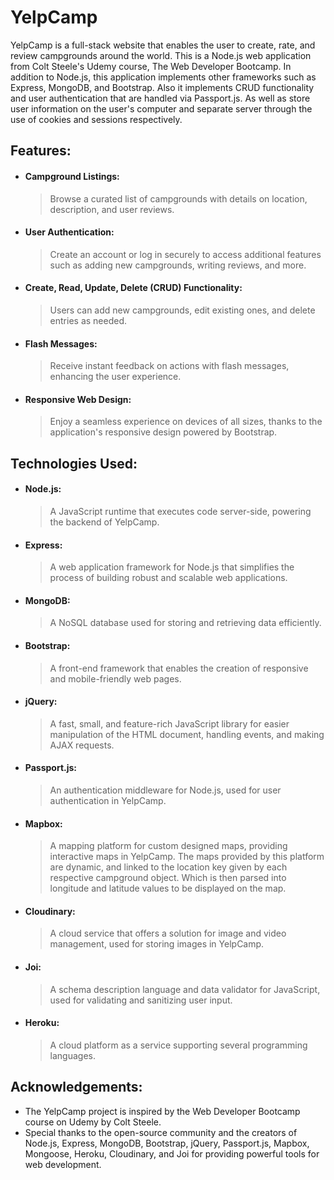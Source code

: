 # YelpCamp
YelpCamp is a full-stack website that enables the user to create, rate, and review campgrounds around the world. This is a Node.js web application from Colt Steele's Udemy course, The Web Developer Bootcamp. In addition to Node.js, this application implements other frameworks such as Express, MongoDB, and Bootstrap. Also it implements CRUD functionality and user authentication that are handled via Passport.js. As well as store user information on the user's computer and separate server through the use of cookies and sessions respectively. 


## Features:
- #### Campground Listings:
  > Browse a curated list of campgrounds with details on location, description, and user reviews.

- #### User Authentication:
  > Create an account or log in securely to access additional features such as adding new campgrounds, writing reviews, and more.

- #### Create, Read, Update, Delete (CRUD) Functionality:
  > Users can add new campgrounds, edit existing ones, and delete entries as needed.

- #### Flash Messages: 
  > Receive instant feedback on actions with flash messages, enhancing the user experience.

- #### Responsive Web Design: 
  > Enjoy a seamless experience on devices of all sizes, thanks to the application's responsive design powered by Bootstrap.


## Technologies Used:
- #### Node.js: 
  > A JavaScript runtime that executes code server-side, powering the backend of YelpCamp.

- #### Express: 
  > A web application framework for Node.js that simplifies the process of building robust and scalable web applications.

- #### MongoDB: 
  > A NoSQL database used for storing and retrieving data efficiently.

- #### Bootstrap: 
  > A front-end framework that enables the creation of responsive and mobile-friendly web pages.

- #### jQuery:
  > A fast, small, and feature-rich JavaScript library for easier manipulation of the HTML document, handling events, and making AJAX requests.

- #### Passport.js:
  > An authentication middleware for Node.js, used for user authentication in YelpCamp.

- #### Mapbox:
  > A mapping platform for custom designed maps, providing interactive maps in YelpCamp. The maps provided by this platform are dynamic, and linked to the location key given by each respective campground object. Which is then parsed into longitude and latitude values to be displayed on the map.

- #### Cloudinary:
  > A cloud service that offers a solution for image and video management, used for storing images in YelpCamp.
  
- #### Joi:
  > A schema description language and data validator for JavaScript, used for validating and sanitizing user input.

- #### Heroku:
  > A cloud platform as a service supporting several programming languages.

  
  
## Acknowledgements:
- The YelpCamp project is inspired by the Web Developer Bootcamp course on Udemy by Colt Steele.
- Special thanks to the open-source community and the creators of Node.js, Express, MongoDB, Bootstrap, jQuery, Passport.js, Mapbox, Mongoose, Heroku, Cloudinary, and Joi for providing powerful tools for web development.

  
